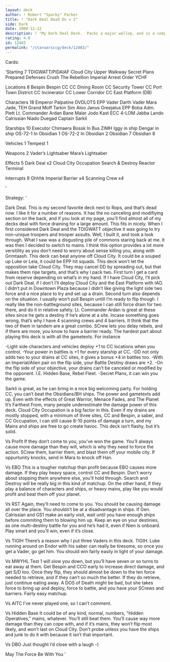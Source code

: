 ```yaml
---
layout: deck
author: ! Robert "Sparky" Parker
title: ! "Dark Deal Dead On v 2"
side: Dark
date: 2000-12-22
description: ! "My Dark Deal Deck.  Packs a major wallop, and is a complete monster when it comes to damage.  Beats the rebels off the city in the clouds."
rating: 4.0
id: 12483
permalink: "/starwarsccg/deck/12483/"
---
```

Cards: 

'Starting 7
TDIGWATT/PIDAIAF
Cloud City Upper Walkway
Secret Plans
Prepared Defenses
Crush The Rebellion
Imperial Arrest Order
YCHF

Locations 8
Bespin
Bespin CC
CC Dining Room
CC Security Tower
CC Port Town District
CC Incinerator
CC Lower Corridor
CC East Platform (DB)

Characters 18
Emperor Palpatine
DVDLOTS
EPP Vader
Darth Vader
Mara Jade, TEH
Grand Moff Tarkin
Sim Aloo
Janus Greejatus
EPP Boba
Adm. Piett
Lt. Commander Ardan
Bane Malar
Jodo Kast
ECC 4-LOM
Jabba
Lando Calrissian
Niado Duegad
Captain Sarkli

Starships 10
Executor
Chimaera
Bossk In Bus
ZIMH
Iggy in ship
Dengar in ship
OS-72-1 In Obsidian 1
OS-72-2 In Obsidian 2
Obsidian 7
Obsidian 8

Vehicles 1
Tempest 1

Weapons 2
Vader’s Lightsaber
Mara’s Lightsaber

Effects 5
Dark Deal x2
Cloud City Occupation
Search & Destroy
Reactor Terminal

Interrupts 9
Ghhhk
Imperial Barrier x4
Scanning Crew x4

'

Strategy: '

Dark Deal.  This is my second favorite deck next to Rops, and that’s dead now.  I like it for a number of reasons.  It has the no canceling and modifiying section on the back, and if you look at my page, you’ll find almost all of my decks deal with force draining for a large amount.  This fits in nicely.  When I first considered Dark Deal and the TDIGWATT objective it was going to try non-unique troopers and trooper assults.  Well, I built it, and took a look through.  What I saw was a disgusting pile of commons staring back at me.  It was then I decided to switch to mains.  I think this option provides a lot more versitility as you don’t need to worry about sense killing you, along with Grimtaash.  This deck can beat anyone off Cloud City.  It could be a souped up Luke or Leia, it could be EPP hit squads.  This deck won’t let the opposition take Cloud City.  They may cancel DD by spreading out, but that makes them ripe targets, and that’s why I pack two.  First turn I get a card from reserve depending on what’s in my hand.  If I have Cloud City, I’ll pick out Dark Deal, if I don’t I’ll deploy Cloud City and the East Platform with IAO.  I didn’t put in Downtown Plaza because I didn’t like giving the light side two force and a nice place to try and set up a drain.  Second turn also depends on the situation.  I usually won’t pull Bespin untill I’m ready to flip though.  I really like the non-battleground sites, because I can still force drain for two there, and do it in relative safety.  Lt. Commander Ardan is great at these sites since he gets a destiny if he’s alone at a site.	Incase something goes wrong, that’s why I have 4 scanning crews and 4 barriers.  It think that the two of them in tandem are a great combo.  SCrew lets you delay rebels, and if there are more, you know to have a barrier ready.  The hardest part about playing this deck is with all the gametexts.  For instance

-Light side characters and vehicles deploy +1 to CC locations when you control.
-Your power in battles is +1 for every starship at CC.
-DD not only adds two to your drains at CC sites, it gives a bonus +4 in battles too.
-With an Imperial/Alien pair on the flip side, your Battle Destiny draws are +2.
-On the flip side of your objective, your drains can’t be canceled or modified by the opponent.  I.E. Hidden Base, Rebel Fleet.
-Secret Plans, it can win you the game.

Sarkli is great, as he can bring in a nice big welcoming party.  For holding CC, you can’t beat the Obsidians/BH ships.  The power and gametexts add up.  Even with the effects of Great Warrior, Menace Fades, and The Planet It’s Farthest From, many people underestimate the damage power of this deck.  Cloud City Occupation is a big factor in this.  Even if my drains are mostly stopped, with a minimum of three sites, CC and Bespin, a saber, and CC Occupation, I can still cause 8-10 points of damage a turn, and my Mains and ships are free to go create havoc.  This deck isn’t flashy, but it’s solid.

Vs Profit If they don’t come to you, you’ve won the game.  You’ll always cause more damage than they will, which is why they need to force the action.	SCrew them, barrier them, and blast them off your mobile city.	If oppurtunity knocks, send in Mara to knock off Han.

Vs EBO This is a tougher matchup than profit because EBO causes more damage.  If they play heavy space, control CC and Bespin.  Don’t worry about stopping them anywhere else, you’ll hold through.	Search and Destroy will be really big in this kind of matchup.	On the other hand, if they play a balance of characters and ships, or heavy mains, play like you would profit and beat them off your planet.

Vs RST Again, they’ll need to come to you.  You should be causing damage all over the place.  You shouldn’t be at a disadvantage in ships.  If Gen. Calrissian and GS1 make an early visit, wait until you have enough ships before commiting them to blowing him up.  Keep an eye on your destinies, as one multi-destiny battle for you and he’s had it, even if Nien is onboard.  Play smart and you’ll win, even if it’s close.

Vs TIGIH There’s a reason why I put three Vaders in this deck.  TIGIH.  Luke running around on Endor with his saber can really be tiresome, so once you get a Vader, go get him.	You should win fairly easily in light of your damage.

Vs MWYHL Test 1 will slow you down, but you’ll have seven or so turns to eat away at them.  Get Bespin and CCO early to increase direct damage, and get S/D too.	Once they flip, they should almost be down to the ten force needed to retrieve, and if they can’t so much the better.  If they do retrieve, just continue eating away.  A DOS of Death might be bad, but she takes force to bring up and deploy, force to battle, and you have your SCrews and barriers.  Fairly easy matchup.

Vs AITC I’ve never played one, so I can’t comment.

Vs Hidden Base It could be of any kind, normal, numbers, "Hidden Operatives," mains, whatever.  You’ll still beat them.  You’ll cause way more damage than they can cope with, and if it’s mains, they won’t flip most likely, and won’t last on Cloud City.  Don’t probe unless you have the ships and junk to do it with because it isn’t that important.

Vs DBO Just thought I’d close with a laugh -)

May The Force Be With You '
